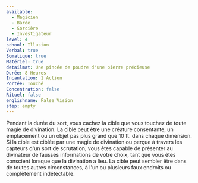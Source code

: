 ```yaml
---
available:
  - Magicien
  - Barde
  - Sorcière
  - Investigateur
level: 4
school: Illusion
Verbal: true
Somatique: true
Matériel: true
detailmat: Une pincée de poudre d'une pierre précieuse
Durée: 8 Heures
Incantation: 1 Action
Portée: Touché
Concentration: false
Rituel: false
englishname: False Vision
step: empty
---
```

Pendant la durée du sort, vous cachez la cible que vous touchez de toute magie de divination. La cible peut être une créature consentante, un emplacement ou un objet pas plus grand que 10 ft. dans chaque dimension. Si la cible est ciblée par une magie de divination ou perçue à travers les capteurs d'un sort de scrutation, vous êtes capable de présenter au divinateur de fausses informations de votre choix, tant que vous êtes conscient lorsque que la divination a lieu. La cible peut sembler être dans de toutes autres circonstances, à l'un ou plusieurs faux endroits ou complètement indétectable.
